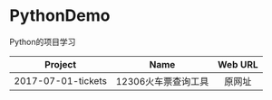 # PythonDemo
Python的项目学习

| Project | Name | Web URL|
|:--------:|:-----:|:--------:| 
| 2017-07-01-tickets | 12306火车票查询工具 | 原网址 |

